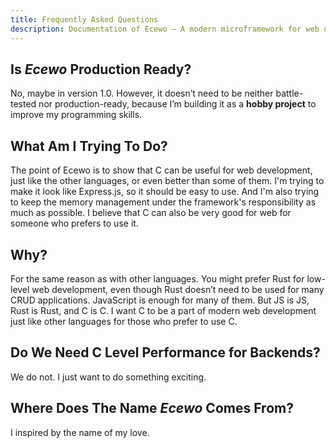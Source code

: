 ```yaml
---
title: Frequently Asked Questions
description: Documentation of Ecewo — A modern microframework for web development in C
---
```


## Is *Ecewo* Production Ready?

No, maybe in version 1.0. However, it doesn’t need to be neither battle-tested nor production-ready, because I’m building it as a **hobby project** to improve my programming skills.

## What Am I Trying To Do?

The point of Ecewo is to show that C can be useful for web development, just like the other languages, or even better than some of them. I'm trying to make it look like Express.js, so it should be easy to use. And I'm also trying to keep the memory management under the framework's responsibility as much as possible. I believe that C can also be very good for web for someone who prefers to use it.

## Why?

For the same reason as with other languages. You might prefer Rust for low-level web development, even though Rust doesn’t need to be used for many CRUD applications. JavaScript is enough for many of them. But JS is JS, Rust is Rust, and C is C. I want C to be a part of modern web development just like other languages for those who prefer to use C.

## Do We Need C Level Performance for Backends?

We do not. I just want to do something exciting.

## Where Does The Name *Ecewo* Comes From?

I inspired by the name of my love.
